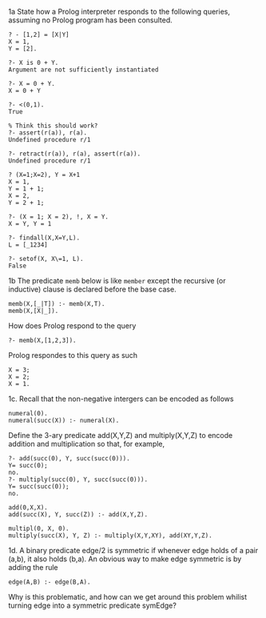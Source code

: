 1a State how a Prolog interpreter responds to the following queries, assuming no Prolog program has been consulted.

```
? - [1,2] = [X|Y]
X = 1,
Y = [2].
```

```
?- X is 0 + Y.
Argument are not sufficiently instantiated 
```

```
?- X = 0 + Y.
X = 0 + Y
```

```
?- <(0,1).
True
```

```
% Think this should work?
?- assert(r(a)), r(a).
Undefined procedure r/1
```

```
?- retract(r(a)), r(a), assert(r(a)).
Undefined procedure r/1
```

```
? (X=1;X=2), Y = X+1
X = 1,
Y = 1 + 1;
X = 2,
Y = 2 + 1;
```

```
?- (X = 1; X = 2), !, X = Y.
X = Y, Y = 1
```

```
?- findall(X,X=Y,L).
L = [_1234]
```

```
?- setof(X, X\=1, L).
False
```

1b The predicate ``memb`` below is like ```member``` except the recursive (or inductive) clause is declared before the base case.

```
memb(X,[_|T]) :- memb(X,T).
memb(X,[X|_]).
```

How does Prolog respond to the query 

```
?- memb(X,[1,2,3]). 
```

Prolog respondes to this query as such

```
X = 3;
X = 2;
X = 1.
```

1c. Recall that the non-negative intergers can be encoded as follows

```
numeral(0).
numeral(succ(X)) :- numeral(X).
```

Define the 3-ary predicate add(X,Y,Z) and multiply(X,Y,Z) to encode addition and multiplication so that, for example,

```
?- add(succ(0), Y, succ(succ(0))).
Y= succ(0);
no.
?- multiply(succ(0), Y, succ(succ(0))).
Y= succ(succ(0));
no.
```

```
add(0,X,X).
add(succ(X), Y, succ(Z)) :- add(X,Y,Z). 

multipl(0, X, 0).
multiply(succ(X), Y, Z) :- multiply(X,Y,XY), add(XY,Y,Z).

```

1d. A binary predicate edge/2 is symmetric if whenever edge holds of a pair (a,b), it also holds (b,a). An obvious way to make edge symmetric is by adding the rule

```
edge(A,B) :- edge(B,A).
```

Why is this problematic, and how can we get around this problem whilist turning edge into a symmetric predicate symEdge?

 